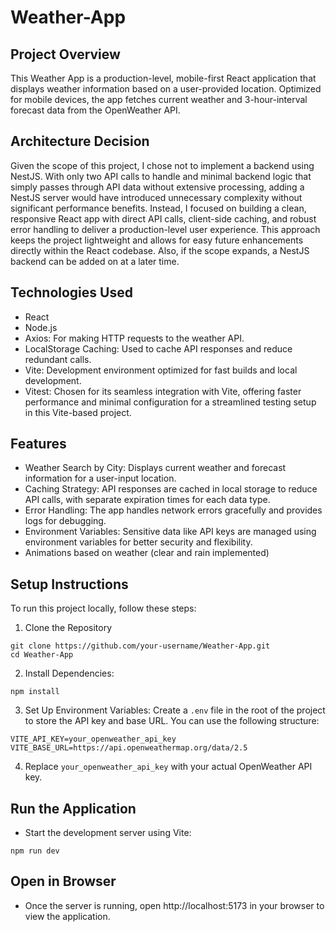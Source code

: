 # Weather-App

## Project Overview
This Weather App is a production-level, mobile-first React application that displays weather information based on a user-provided location. Optimized for mobile devices, the app fetches current weather and 3-hour-interval forecast data from the OpenWeather API.

## Architecture Decision
Given the scope of this project, I chose not to implement a backend using NestJS. With only two API calls to handle and minimal backend logic that simply passes through API data without extensive processing, adding a NestJS server would have introduced unnecessary complexity without significant performance benefits. Instead, I focused on building a clean, responsive React app with direct API calls, client-side caching, and robust error handling to deliver a production-level user experience. This approach keeps the project lightweight and allows for easy future enhancements directly within the React codebase. Also, if the scope expands, a NestJS backend can be added on at a later time. 

## Technologies Used
- React
- Node.js
- Axios: For making HTTP requests to the weather API.
- LocalStorage Caching: Used to cache API responses and reduce redundant calls.
- Vite: Development environment optimized for fast builds and local development.
- Vitest: Chosen for its seamless integration with Vite, offering faster performance and minimal configuration for a streamlined testing setup in this Vite-based project.

## Features
- Weather Search by City: Displays current weather and forecast information for a user-input location.
- Caching Strategy: API responses are cached in local storage to reduce API calls, with separate expiration times for each data type.
- Error Handling: The app handles network errors gracefully and provides logs for debugging.
- Environment Variables: Sensitive data like API keys are managed using environment variables for better security and flexibility.
- Animations based on weather (clear and rain implemented)

## Setup Instructions
To run this project locally, follow these steps:

1. Clone the Repository
```
git clone https://github.com/your-username/Weather-App.git
cd Weather-App
```
2. Install Dependencies:

`npm install`

3. Set Up Environment Variables: Create a `.env` file in the root of the project to store the API key and base URL. You can use the following structure:

```
VITE_API_KEY=your_openweather_api_key
VITE_BASE_URL=https://api.openweathermap.org/data/2.5
```

4. Replace `your_openweather_api_key` with your actual OpenWeather API key.

## Run the Application

- Start the development server using Vite:

`npm run dev`

## Open in Browser

- Once the server is running, open http://localhost:5173 in your browser to view the application.
